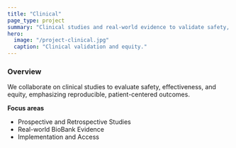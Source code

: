 ```yaml
---
title: "Clinical"
page_type: project
summary: "Clinical studies and real-world evidence to validate safety, effectiveness, and equity of interventions as well as identify future biomarkers for therapeutic intervention and monitoring."
hero:
  image: "/project-clinical.jpg"
  caption: "Clinical validation and equity."
---
```


### Overview
We collaborate on clinical studies to evaluate safety, effectiveness, and equity, emphasizing reproducible, patient-centered outcomes.

**Focus areas**
- Prospective and Retrospective Studies
- Real-world BioBank Evidence
- Implementation and Access
